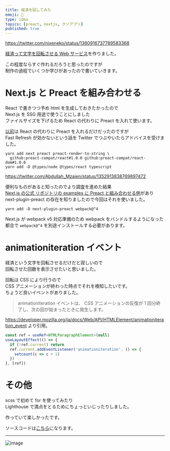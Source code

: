 ```yaml
---
title: 経済を回してみた
emoji: 🤣
type: idea
topics: [preact, nextjs, クソアプリ]
published: true
---
```


https://twitter.com/nixeneko/status/1360916737789583368

[経済って文字を回転させる Web サービス](https://ytoune.github.io/keizai-mawasu/)を作りました。

この程度ならすぐ作れるだろうと思ったのですが  
制作の過程でいくつか学びがあったので書いていきます。

# Next.js と Preact を組み合わせる

React で書きつつ予め html を生成しておきたかったので  
Next.js を SSG 用途で使うことにしました  
ファイルサイズを下げるため React の代わりに Preact を入れて使います。

[以前](./20201224-nextjs-on-preact)は React の代わりに Preact を入れるだけだったのですが  
Fast Refresh が効かないという話を Twitter でつぶやいたらアドバイスを受けました。

```shell
yarn add next preact preact-render-to-string \
  github:preact-compat/react#1.0.0 github:preact-compat/react-dom#1.0.0
yarn add -D @types/node @types/react typescript
```

https://twitter.com/Abdullah_Mzaien/status/1352913838769897472

便利なものがあると知ったのでより調査を進めた結果  
[Next.js の公式 リポジトリの examples に Preact と組み合わせる例](https://github.com/vercel/next.js/blob/canary/examples/using-preact/next.config.js)があり  
next-plugin-preact の存在を知りましたので今回はそれを使いました。

```shell
yarn add -D next-plugin-preact webpack@^4
```

Next.js が webpack v5 対応準備のため webpack をバンドルするようになった都合で `webpack@^4` を別途インストールする必要があります。

# animationiteration イベント

経済という文字を回転させるだけだと寂しいので  
回転させた回数を表示させたいと思いました。

回転は CSS により行うので  
CSS アニメーションが終わった時点でそれを検知したいです。  
ちょうど良いイベントがありました。

> animationiteration イベントは、 CSS アニメーションの反復が 1 回分終了し、次の回が始まったときに発生します。

https://developer.mozilla.org/ja/docs/Web/API/HTMLElement/animationiteration_event より引用。

```ts
const ref = useRef<HTMLParagraphElement>(null)
useLayoutEffect(() => {
  if (!ref.current) return
  ref.current.addEventListener('animationiteration', () => {
    setcount(c => c + 1)
  })
}, [ref])
```

# その他

scss で初めて for を使ってみたり  
Lighthouse で満点をとるためにちょっといじったりしました。

作っていて楽しかったです。

ソースコードは[こちら](https://github.com/ytoune/keizai-mawasu)になります。

---

![image](https://user-images.githubusercontent.com/14814410/108663802-bcaa3880-7514-11eb-9952-aea6276eb777.png)
